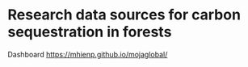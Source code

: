 # Research data sources for carbon sequestration in forests

Dashboard https://mhienp.github.io/mojaglobal/
